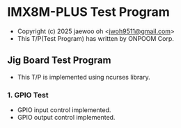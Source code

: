 # IMX8M-PLUS Test Program
- Copyright (c) 2025 jaewoo oh <<jwoh9511@gmail.com>>
- This T/P(Test Program) has written by ONPOOM Corp.

## Jig Board Test Program

- This T/P is implemented using ncurses library.

### 1. GPIO Test
- GPIO input control implemented.
- GPIO output control implemented.